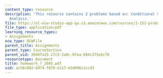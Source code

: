 ```yaml
---
content_type: resource
description: 'This resource contains 2 problems based on: Conditional Second Moment
  Analysis.'
file: https://ol-ocw-studio-app-qa.s3.amazonaws.com/courses/1-151-probability-and-statistics-in-engineering-spring-2005/ac58c882b974f870e117e5d896c1ccd3_homework_7_2005.pdf
file_type: application/pdf
learning_resource_types:
- Assignments
ocw_type: OCWFile
parent_title: Assignments
parent_type: CourseSection
parent_uid: 2040fa25-17c5-2a0c-07ea-884c375ebc78
resourcetype: Document
title: homework_7_2005.pdf
uid: ac58c882-b974-f870-e117-e5d896c1ccd3
---
```

